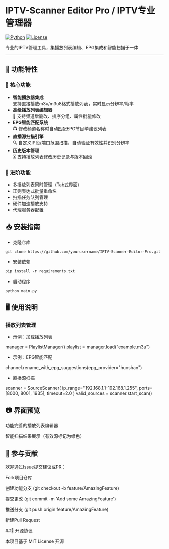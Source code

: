 # IPTV-Scanner Editor Pro / IPTV专业管理器
[![Python](https://img.shields.io/badge/Python-3.8%2B-blue.svg)](https://www.python.org/)
[![License](https://img.shields.io/badge/License-MIT-green.svg)](https://opensource.org/licenses/MIT)

专业的IPTV管理工具，集播放列表编辑、EPG集成和智能扫描于一体

---

## 🌟 功能特性
### 🎯 核心功能
- **智能播放器集成**  
  支持直接播放m3u/m3u8格式播放列表，实时显示分辨率/帧率
- **高级播放列表编辑器**  
  📝 支持频道增删改、排序分组、属性批量修改
- **EPG智能匹配系统**  
  📺 修改频道名称时自动匹配EPG节目单建议列表
- **直播源扫描引擎**  
  🔍 自定义IP段/端口范围扫描，自动验证有效性并识别分辨率
- **历史版本管理**  
  ⏳ 支持播放列表修改历史记录与版本回滚

### 🚀 进阶功能
- 多播放列表同时管理（Tab式界面）
- 正则表达式批量重命名
- 扫描任务队列管理
- 硬件加速播放支持
- 代理服务器配置

## 📥 安装指南

- 克隆仓库
```ssh
git clone https://github.com/yourusername/IPTV-Scanner-Editor-Pro.git
```
- 安装依赖
```ssh
pip install -r requirements.txt
```
- 启动程序
```ssh
python main.py
```
## 🖥 使用说明

### 播放列表管理
- 示例：加载播放列表

manager = PlaylistManager()
playlist = manager.load("example.m3u")

- 示例：EPG智能匹配

channel.rename_with_epg_suggestions(epg_provider="huoshan")

- 直播源扫描

scanner = SourceScanner(
    ip_range="192.168.1.1-192.168.1.255",
    ports=[8000, 8001, 1935],
    timeout=2.0
)
valid_sources = scanner.start_scan()

## 📷 界面预览

功能完善的播放列表编辑器


智能扫描结果展示（有效源标记为绿色）

## 🤝 参与贡献

欢迎通过Issue提交建议或PR：

Fork项目仓库

创建功能分支 (git checkout -b feature/AmazingFeature)

提交更改 (git commit -m 'Add some AmazingFeature')

推送分支 (git push origin feature/AmazingFeature)

新建Pull Request

##📜 开源协议

本项目基于 MIT License 开源
